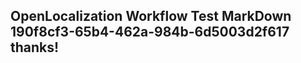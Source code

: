 <properties
ms.topic="hero-topic"
ms.test1="hero-topic"
ms.test2="test"/>


## OpenLocalization Workflow Test MarkDown 190f8cf3-65b4-462a-984b-6d5003d2f617 thanks!



<!--HONumber=Aug16_HO3-->


